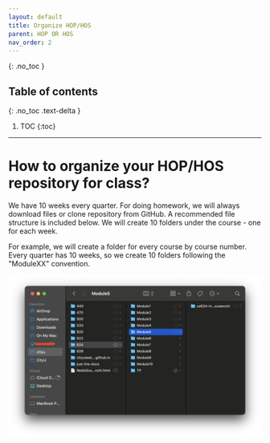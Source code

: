 ```yaml
---
layout: default
title: Organize HOP/HOS
parent: HOP OR HOS
nav_order: 2
---
```



{: .no_toc }

## Table of contents
{: .no_toc .text-delta }

1. TOC
{:toc}

---

# How to organize your HOP/HOS repository for class?

We have 10 weeks every quarter. For doing homework, we will always download files or clone repository from GitHub. A recommended file structure is included below. We will create 10 folders under the course - one for each week.

For example, we will create a folder for every course by course number. Every quarter has 10 weeks, so we create 10 folders following the "ModuleXX" convention.

![HOP and HOS organized sturcture](/assets/images/hops_organized_sturcture.png)

